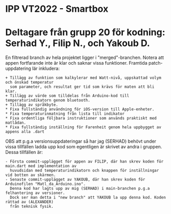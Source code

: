 # IPP VT2022 - Smartbox
# Deltagare från grupp 20 för kodning: Serhad Y., Filip N., och Yakoub D.

En filtrerad branch av hela projektet ligger i "merged"-branchen. Notera att appen fortfarande inte är klar och saknar vissa funktioner.
Framtida patch-uppdatering lär inkludera:
    
    + Tillägg av funktion som kalkylerar med Watt-nivå, uppskattad volym och önskad temperatur
      som parameter, och resultat ger tid som krävs för maten att bli klar.
    + Tillägg av värde som tilldelas från Arduino-kod till temperaturindikatorn genom bluetooth.
    + Tillägg av språkbyte.
    * Fixa fullständig användning för iOS-version till Apple-enheter.
    * Fixa temperaturinmatning från lista till indikator
    * Fixa ordentliga följbara instruktioner som används praktiskt med matlådan.
    * Fixa fullständig inställning för Farenheit genom hela uppbygget av appens alla .dart

OBS att p.g.a versionsuppdateringar så har jag (SERHAD) behövt under vissa tillfällen ladda upp kod som egentligen är skrivet av andra i gruppen.
Dessa tillfällen är:

    - Första commit-upplägget för appen av FILIP, där han skrev koden för main.dart med implementation av 
      huvudsidan med temperaturindikatorn och knappen för inställningar vid botten av skärmen.
    - Senaste commit-upplägget av YAKOUB, där han skrev koden för Arduinofilen "Matl_da_Arduino.ino". 
      Denna kod har lagts upp av mig (SERHAD) i main-branchen p.g.a felhantering av versioner. 
      Dock ser man detta i "new branch" att YAKOUB la upp denna kod. Koden rättad av (ALEXANDER)
      från teknisk fysik. 
